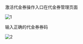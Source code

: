 激活代金券操作入口在代金券管理页面

![1](../../../../image/Coupon-Manage/1.png)

输入正确的代金券券码

![2](../../../../image/Coupon-Manage/2.png)

